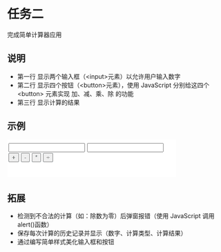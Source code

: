 # 任务二

完成简单计算器应用

## 说明

- 第一行 显示两个输入框（\<input\>元素）以允许用户输入数字
- 第二行 显示四个按钮（\<button\>元素），使用 JavaScript 分别给这四个 \<button\> 元素实现 加、减、乘、除 的功能
- 第三行 显示计算的结果

## 示例

![](./example.gif)

## 拓展

- 检测到不合法的计算（如：除数为零）后弹窗报错（使用 JavaScript 调用 alert()函数）
- 保存每次计算的历史记录并显示（数字、计算类型、计算结果）
- 通过编写简单样式美化输入框和按钮
